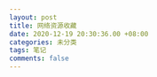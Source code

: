 ```yaml
---
layout: post
title: 网络资源收藏
date: 2020-12-19 20:30:36.00 +08:00
categories: 未分类
tags: 笔记
comments: false
---
```








